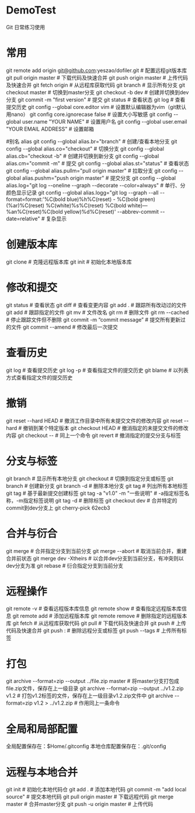 # DemoTest
Git 日常练习使用

# 常用
git remote add origin git@github.com:yeszao/dofiler.git         # 配置远程git版本库
git pull origin master                                          # 下载代码及快速合并
git push origin master                                          # 上传代码及快速合并
git fetch origin                                                # 从远程库获取代码
git branch                                                      # 显示所有分支
git checkout master                                             # 切换到master分支
git checkout -b dev                                             # 创建并切换到dev分支
git commit -m "first version"                                   # 提交
git status                                                      # 查看状态
git log                                                         # 查看提交历史
git config --global core.editor vim                             # 设置默认编辑器为vim（git默认用nano）
git config core.ignorecase false                                # 设置大小写敏感
git config --global user.name "YOUR NAME"                       # 设置用户名
git config --global user.email "YOUR EMAIL ADDRESS"             # 设置邮箱

#别名 alias
git config --global alias.br="branch"                 # 创建/查看本地分支
git config --global alias.co="checkout"               # 切换分支
git config --global alias.cb="checkout -b"            # 创建并切换到新分支
git config --global alias.cm="commit -m"              # 提交
git config --global alias.st="status"                 # 查看状态
git config --global alias.pullm="pull origin master"  # 拉取分支
git config --global alias.pushm="push origin master"  # 提交分支
git config --global alias.log="git log --oneline --graph --decorate --color=always" # 单行、分颜色显示记录
git config --global alias.logg="git log --graph --all --format=format:'%C(bold blue)%h%C(reset) - %C(bold green)(%ar)%C(reset) %C(white)%s%C(reset) %C(bold white)— %an%C(reset)%C(bold yellow)%d%C(reset)' --abbrev-commit --date=relative" # 复杂显示

# 创建版本库
git clone                  # 克隆远程版本库
git init                   # 初始化本地版本库

# 修改和提交
git status                      # 查看状态
git diff                        # 查看变更内容
git add .                       # 跟踪所有改动过的文件
git add                         # 跟踪指定的文件
git mv                          # 文件改名
git rm                          # 删除文件
git rm --cached                 # 停止跟踪文件但不删除
git commit -m “commit message”  # 提交所有更新过的文件
git commit --amend              # 修改最后一次提交

# 查看历史
git log                   # 查看提交历史
git log -p                # 查看指定文件的提交历史
git blame                 # 以列表方式查看指定文件的提交历史

# 撤销
git reset --hard HEAD           # 撤消工作目录中所有未提交文件的修改内容
git reset --hard                # 撤销到某个特定版本
git checkout HEAD               # 撤消指定的未提交文件的修改内容
git checkout --                 # 同上一个命令
git revert                      # 撤消指定的提交分支与标签

# 分支与标签
git branch                      # 显示所有本地分支
git checkout                    # 切换到指定分支或标签
git branch                      # 创建新分支
git branch -d                   # 删除本地分支
git tag                         # 列出所有本地标签
git tag                         # 基于最新提交创建标签
git tag -a "v1.0" -m "一些说明"  # -a指定标签名称，-m指定标签说明
git tag -d                      # 删除标签
git checkout dev                # 合并特定的commit到dev分支上
git cherry-pick 62ecb3

# 合并与衍合
git merge                       # 合并指定分支到当前分支
git merge --abort               # 取消当前合并，重建合并前状态
git merge dev -Xtheirs          # 以合并dev分支到当前分支，有冲突则以dev分支为准
git rebase                      # 衍合指定分支到当前分支

# 远程操作
git remote -v                   # 查看远程版本库信息
git remote show                 # 查看指定远程版本库信息
git remote add                  # 添加远程版本库
git remote remove               # 删除指定的远程版本库
git fetch                       # 从远程库获取代码
git pull                        # 下载代码及快速合并
git push                        # 上传代码及快速合并
git push :                      # 删除远程分支或标签
git push --tags                 # 上传所有标签

# 打包
git archive --format=zip --output ../file.zip master    # 将master分支打包成file.zip文件，保存在上一级目录
git archive --format=zip --output ../v1.2.zip v1.2      # 打包v1.2标签的文件，保存在上一级目录v1.2.zip文件中
git archive --format=zip v1.2 > ../v1.2.zip             # 作用同上一条命令

# 全局和局部配置
全局配置保存在：$Home/.gitconfig
本地仓库配置保存在：.git/config

# 远程与本地合并
git init                              # 初始化本地代码仓
git add .                             # 添加本地代码
git commit -m "add local source"      # 提交本地代码
git pull origin master                # 下载远程代码
git merge master                      # 合并master分支
git push -u origin master             # 上传代码
